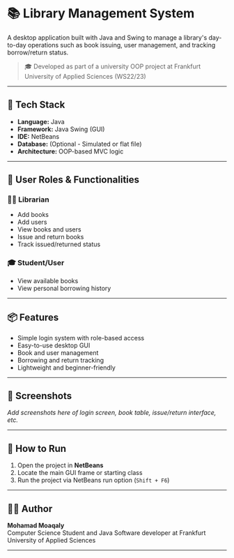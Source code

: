 # 📚 Library Management System

A desktop application built with Java and Swing to manage a library's day-to-day operations such as book issuing, user management, and tracking borrow/return status.

> 🎓 Developed as part of a university OOP project at Frankfurt University of Applied Sciences (WS22/23)

---

## 🧰 Tech Stack

- **Language:** Java  
- **Framework:** Java Swing (GUI)  
- **IDE:** NetBeans  
- **Database:** (Optional - Simulated or flat file)  
- **Architecture:** OOP-based MVC logic

---

## 👥 User Roles & Functionalities

### 🧑‍💼 Librarian
- Add books
- Add users
- View books and users
- Issue and return books
- Track issued/returned status

### 🎓 Student/User
- View available books
- View personal borrowing history

---

## 📦 Features

- Simple login system with role-based access
- Easy-to-use desktop GUI
- Book and user management
- Borrowing and return tracking
- Lightweight and beginner-friendly

---

## 📸 Screenshots

_Add screenshots here of login screen, book table, issue/return interface, etc._

---

## 🚀 How to Run

1. Open the project in **NetBeans**
2. Locate the main GUI frame or starting class
3. Run the project via NetBeans run option (`Shift + F6`)

---

## 👨‍💻 Author

**Mohamad Moaqaly**  
Computer Science Student and Java Software developer at Frankfurt University of Applied Sciences

---
